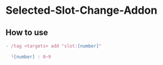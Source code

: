 # Selected-Slot-Change-Addon
## How to use
```js
- /tag <targets> add "slot:[number]"

  └[number] : 0~9
```
